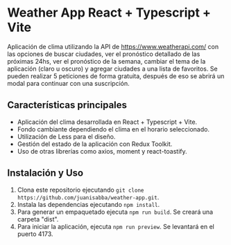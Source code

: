 # Weather App React + Typescript + Vite

Aplicación de clima utilizando la API de https://www.weatherapi.com/ con las opciones de buscar ciudades, ver el pronóstico detallado de las próximas 24hs, ver el pronóstico de la semana, cambiar el tema de la aplicación (claro u oscuro) y agregar ciudades a una lista de favoritos. Se pueden realizar 5 peticiones de forma gratuita, después de eso se abrirá un modal para continuar con una suscripción. 

## Características principales

- Aplicación del clima desarrollada en React + Typescript + Vite.
- Fondo cambiante dependiendo el clima en el horario seleccionado.
- Utilización de Less para el diseño.
- Gestión del estado de la aplicación con Redux Toolkit.
- Uso de otras librerías como axios, moment y react-toastify.

## Instalación y Uso

1. Clona este repositorio ejecutando `git clone https://github.com/juanisabba/weather-app.git`.
2. Instala las dependencias ejecutando `npm install`.
4. Para generar un empaquetado ejecuta `npm run build`. Se creará una carpeta "dist".
5. Para iniciar la aplicación, ejecuta `npm run preview`. Se levantará en el puerto 4173.